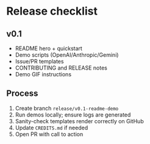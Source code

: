 # Release checklist

## v0.1
- README hero + quickstart
- Demo scripts (OpenAI/Anthropic/Gemini)
- Issue/PR templates
- CONTRIBUTING and RELEASE notes
- Demo GIF instructions

## Process
1. Create branch `release/v0.1-readme-demo`
2. Run demos locally; ensure logs are generated
3. Sanity-check templates render correctly on GitHub
4. Update `CREDITS.md` if needed
5. Open PR with call to action